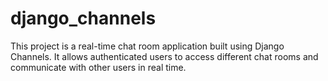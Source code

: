# django_channels
This project is a real-time chat room application built using Django Channels. It allows authenticated users to access different chat rooms and communicate with other users in real time.
